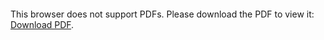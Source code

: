 <object data="christ-in-song/CIS1908pdfs/459.pdf" type="application/pdf" width="100%" height="1024px">
    <embed src="christ-in-song/CIS1908pdfs/459.pdf">
        <p>This browser does not support PDFs. Please download the PDF to view it: <a href="christ-in-song/CIS1908pdfs/459.pdf">Download PDF</a>.</p>
    </embed>
</object>
